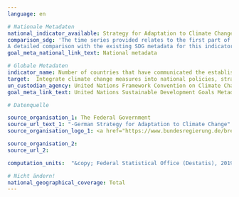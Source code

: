 ```yaml
---
language: en

# Nationale Metadaten
national_indicator_available: Strategy for Adaptation to Climate Change
comparison_sdg: 'The time series provided relates to the first part of the indicator regarding the adoption of a relevant strategy.
A detailed comparison with the existing SDG metadata for this indicator is not expedient, as it is outdated. An updated “Technical Guidance for Monitoring and Reporting on Progress in Achieving the Global Targets of the Sendai Framework for Disaster Risk Reduction” of which the given indicator is part, was published in December 2017.'
goal_meta_national_link_text: National metadata

# Globale Metadaten
indicator_name: Number of countries that have communicated the establishment or operationalization of an integrated policy/strategy/plan which increases their ability to adapt to the adverse impacts of climate change, and foster climate resilience and low greenhouse gas emissions development in a manner that does not threaten food production (including a national adaptation plan, nationally determined contribution, national communication, biennial update report or other)
target:  Integrate climate change measures into national policies, strategies and planning
un_custodian_agency: United Nations Framework Convention on Climate Change (UNFCCC)
goal_meta_link_text: United Nations Sustainable Development Goals Metadata

# Datenquelle

source_organisation_1: The Federal Government
source_url_text_1: "-German Strategy for Adaptation to Climate Change"
source_organisation_logo_1: <a href="https://www.bundesregierung.de/breg-de"><img src="https://g205sdgs.github.io/sdg-indicators/public/LogosEn/bundesregierung.png" alt="Logo Bundesregierung" /></a>

source_organisation_2:
source_url_2:

computation_units:  "&copy; Federal Statistical Office (Destatis), 2019"

# Nicht ändern!
national_geographical_coverage: Total
---
```

